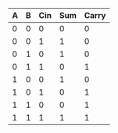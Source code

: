 | A | B | Cin | Sum | Carry |
|---|---|-----|-----|-------|
| 0 | 0 | 0   | 0   | 0     |
| 0 | 0 | 1   | 1   | 0     |
| 0 | 1 | 0   | 1   | 0     |
| 0 | 1 | 1   | 0   | 1     |
| 1 | 0 | 0   | 1   | 0     |
| 1 | 0 | 1   | 0   | 1     |
| 1 | 1 | 0   | 0   | 1     |
| 1 | 1 | 1   | 1   | 1     |
